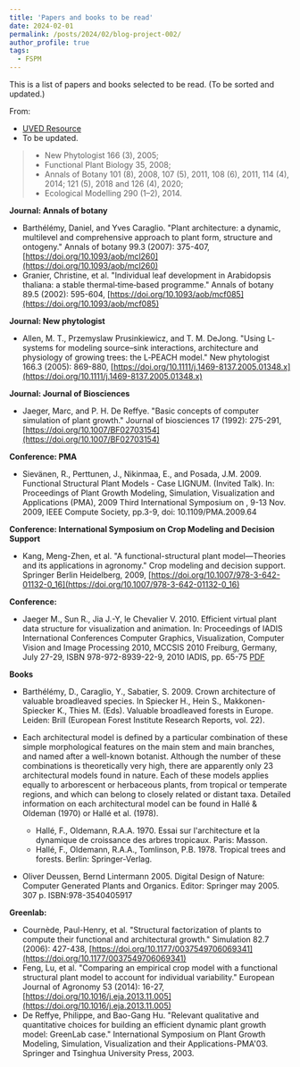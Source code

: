 ```yaml
---
title: 'Papers and books to be read'
date: 2024-02-01
permalink: /posts/2024/02/blog-project-002/
author_profile: true
tags:
  - FSPM
---
```


This is a list of papers and books selected to be read. (To be sorted and updated.)

From:
  * [UVED Resource](https://greenlab.cirad.fr/GLUVED/html/index.html)
  * To be updated.






>* New Phytologist 166 (3), 2005;
>* Functional Plant Biology 35, 2008;
>* Annals of Botany 101 (8), 2008, 107 (5), 2011, 108 (6), 2011, 114 (4), 2014; 121 (5), 2018 and 126 (4), 2020;
>* Ecological Modelling 290 (1–2), 2014.

**Journal: Annals of botany**

* Barthélémy, Daniel, and Yves Caraglio. "Plant architecture: a dynamic, multilevel and comprehensive approach to plant form, structure and ontogeny." Annals of botany 99.3 (2007): 375-407, [https://doi.org/10.1093/aob/mcl260](https://doi.org/10.1093/aob/mcl260)
* Granier, Christine, et al. "Individual leaf development in Arabidopsis thaliana: a stable thermal‐time‐based programme." Annals of botany 89.5 (2002): 595-604, [https://doi.org/10.1093/aob/mcf085](https://doi.org/10.1093/aob/mcf085)

**Journal: New phytologist**

* Allen, M. T., Przemyslaw Prusinkiewicz, and T. M. DeJong. "Using L‐systems for modeling source–sink interactions, architecture and physiology of growing trees: the L‐PEACH model." New phytologist 166.3 (2005): 869-880, [https://doi.org/10.1111/j.1469-8137.2005.01348.x](https://doi.org/10.1111/j.1469-8137.2005.01348.x)

**Journal: Journal of Biosciences**
* Jaeger, Marc, and P. H. De Reffye. "Basic concepts of computer simulation of plant growth." Journal of biosciences 17 (1992): 275-291, [https://doi.org/10.1007/BF02703154](https://doi.org/10.1007/BF02703154)

**Conference: PMA**
* Sievänen, R., Perttunen, J., Nikinmaa, E., and Posada, J.M. 2009. Functional Structural Plant Models - Case LIGNUM. (Invited Talk). In: Proceedings of Plant Growth Modeling, Simulation, Visualization and Applications (PMA), 2009 Third International Symposium on , 9-13 Nov. 2009, IEEE Compute Society, pp.3-9, doi: 10.1109/PMA.2009.64

**Conference: International Symposium on Crop Modeling and Decision Support**
* Kang, Meng-Zhen, et al. "A functional-structural plant model—Theories and its applications in agronomy." Crop modeling and decision support. Springer Berlin Heidelberg, 2009, [https://doi.org/10.1007/978-3-642-01132-0_16](https://doi.org/10.1007/978-3-642-01132-0_16)


**Conference:**
* Jaeger M., Sun R., Jia J.-Y, le Chevalier V. 2010. Efficient virtual plant data structure for visualization and animation. In: Proceedings of IADIS International Conferences Computer Graphics, Visualization, Computer Vision and Image Processing 2010, MCCSIS 2010 Freiburg, Germany, July 27-29, ISBN 978-972-8939-22-9, 2010 IADIS, pp. 65-75 [PDF](https://greenlab.cirad.fr/GLUVED/html/bibliography/J_Jaeg_10.pdf)

**Books**

* Barthélémy, D., Caraglio, Y., Sabatier, S. 2009. Crown architecture of valuable broadleaved species. In Spiecker H., Hein S., Makkonen-Spiecker K., Thies M. (Eds). Valuable broadleaved forests in Europe. Leiden: Brill (European Forest Institute Research Reports, vol. 22).

* Each architectural model is defined by a particular combination of these simple morphological features on the main stem and main branches, and named after a well-known botanist. Although the number of these combinations is theoretically very high, there are apparently only 23 architectural models found in nature. Each of these models applies equally to arborescent or herbaceous plants, from tropical or temperate regions, and which can belong to closely related or distant taxa. Detailed information on each architectural model can be found in Hallé & Oldeman (1970) or Hallé et al. (1978).
  * Hallé, F., Oldemann, R.A.A. 1970. Essai sur l'architecture et la dynamique de croissance des arbres tropicaux. Paris: Masson.
  * Hallé, F., Oldemann, R.A.A., Tomlinson, P.B. 1978. Tropical trees and forests. Berlin: Springer-Verlag.

* Oliver Deussen, Bernd Lintermann 2005. Digital Design of Nature: Computer Generated Plants and Organics. Editor: Springer may 2005. 307 p. ISBN:978-3540405917


**Greenlab:**
* Cournède, Paul-Henry, et al. "Structural factorization of plants to compute their functional and architectural growth." Simulation 82.7 (2006): 427-438, [https://doi.org/10.1177/0037549706069341](https://doi.org/10.1177/0037549706069341)
* Feng, Lu, et al. "Comparing an empirical crop model with a functional structural plant model to account for individual variability." European Journal of Agronomy 53 (2014): 16-27, [https://doi.org/10.1016/j.eja.2013.11.005](https://doi.org/10.1016/j.eja.2013.11.005)
* De Reffye, Philippe, and Bao-Gang Hu. "Relevant qualitative and quantitative choices for building an efficient dynamic plant growth model: GreenLab case." International Symposium on Plant Growth Modeling, Simulation, Visualization and their Applications-PMA'03. Springer and Tsinghua University Press, 2003.